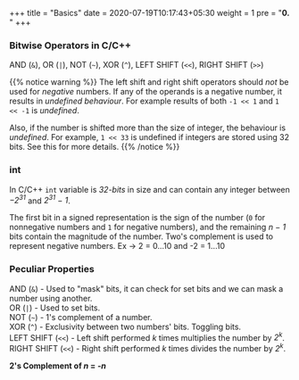 +++
title = "Basics"
date =  2020-07-19T10:17:43+05:30
weight = 1
pre = "<b>0.</b> "
+++

### Bitwise Operators in C/C++
AND (`&`), OR (`|`), NOT (`~`), XOR (`^`), LEFT SHIFT (`<<`), RIGHT SHIFT (`>>`)

{{% notice warning %}}
The left shift and right shift operators should _not_ be used for _negative_ numbers. If any of the operands is a negative number, it results in _undefined behaviour_. For example results of both `-1 << 1` and `1 << -1` is _undefined_. 

Also, if the number is shifted more than the size of integer, the behaviour is _undefined_. For example, `1 << 33` is undefined if integers are stored using 32 bits. See this for more details.
{{% /notice %}}


### int
In C/C++ `int` variable is _32-bits_ in size and can contain any integer between _−2<sup>31</sup>_ and _2<sup>31</sup> − 1_.

The first bit in a signed representation is the sign of the number (`0` for nonnegative numbers and `1` for negative numbers), and the remaining _n − 1_ bits contain the magnitude of the number. Two's complement is used to represent negative numbers. Ex -> 2 = 0...10 and -2 = 1...10  

### Peculiar Properties
AND (`&`) - Used to "mask" bits, it can check for set bits and we can mask a number using another.
<br>
OR (`|`) - Used to set bits.
<br>
NOT (`~`) - 1's complement of a number.
<br>
XOR (`^`) - Exclusivity between two numbers' bits. Toggling bits.
<br>
LEFT SHIFT (`<<`) - Left shift performed _k_ times multiplies the number by _2<sup>k</sup>_.
<br>
RIGHT SHIFT (`<<`) - Right shift performed _k_ times divides the number by _2<sup>k</sup>_.

**2's Complement of _n_ = _-n_**